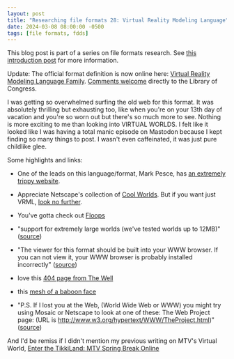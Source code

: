 ```yaml
---
layout: post
title: "Researching file formats 28: Virtual Reality Modeling Language"
date: 2024-03-08 08:00:00 -0500
tags: [file formats, fdds]
---
```


This blog post is part of a series on file formats research. See [this introduction post](https://bits.ashleyblewer.com/blog/2023/08/04/researching-file-formats-library-of-congress-sustainability-of-digital-formats/) for more information.

Update: The official format definition is now online here: [Virtual Reality Modeling Language Family](https://www.loc.gov/preservation/digital/formats/fdd/fdd000602.shtml). [Comments welcome](https://www.loc.gov/preservation/digital/formats/contact_format.shtml) directly to the Library of Congress.

I was getting so overwhelmed surfing the old web for this format. It was absolutely thrilling but exhausting too, like when you're on your 13th day of vacation and you're so worn out but there's so much more to see. Nothing is more exciting to me than looking into VIRTUAL WORLDS. I felt like it looked like I was having a total manic episode on Mastodon because I kept finding so many things to post. I wasn't even caffeinated, it was just pure childlike glee.

Some highlights and links:

- One of the leads on this language/format, Mark Pesce, has [an extremely trippy website](https://web.archive.org/web/19990220011221/http://www.hyperreal.org/%7Empesce/).

- Appreciate Netscape's collection of [Cool Worlds](https://web.archive.org/web/19970613235309/http://home.netscape.com/comprod/products/navigator/live3d/cool_worlds.html). But if you want just VRML, [look no further](https://web.archive.org/web/19970101040030/http://sdsc.edu/vrml/browsers.html).

- You've gotta check out [Floops](https://web.archive.org/web/19970605091953/http://vrml.sgi.com/floops/)

- "support for extremely large worlds (we've tested worlds up to 12MB)" ([source](https://web.archive.org/web/19970126034428/http://www.tcp.ca/gsb/VRML/))

- "The viewer for this format should be built into your WWW browser. If you can not view it, your WWW browser is probably installed incorrectly" ([source](https://web.archive.org/web/19990202111354/http://www-dsed.llnl.gov/documents/tests/txt.html))

- love this [404 page from The Well](https://web.archive.org/web/19990417175851/http://www.well.com/user/caferace/vrml.html)

- this [mesh of a baboon face](https://web.archive.org/web/19970430082132/http://www.ywd.com/cindy/concepts.html)

- "P.S. If I lost you at the Web, (World Wide Web or WWW) you might try using Mosaic or Netscape to look at one of these: The Web Project page: (URL is http://www.w3.org/hypertext/WWW/TheProject.html)" ([source](https://web.archive.org/web/19970503005222/http://vrml.wired.com/VRML_FAQ.html))

And I'd be remiss if I didn't mention my previous writing on MTV's Virtual World, [Enter the TikkiLand: MTV Spring Break Online](https://bits.ashleyblewer.com/blog/2020/11/16/enter-the-tikkiland-mtv-spring-break-online/)
